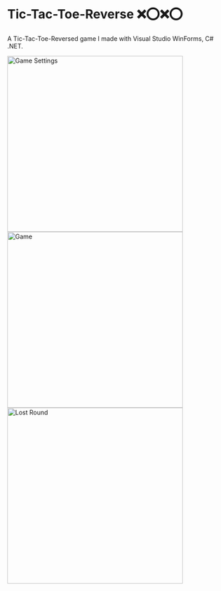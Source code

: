 # Tic-Tac-Toe-Reverse ❌⭕❌⭕
 
A Tic-Tac-Toe-Reversed game I made with Visual Studio WinForms, C# .NET.

<img src="https://raw.githubusercontent.com/idanye/Tic-Tac-Toe-Reversed/main/Screenshots/Game.png" alt="Game Settings" width="400" height="400"/>

<img src="https://github.com/idanye/Tic-Tac-Toe-Reversed/blob/main/Screenshots/Game.png" alt="Game" width="400" height="400"/>

<img src="https://github.com/idanye/Tic-Tac-Toe-Reversed/blob/main/Screenshots/LostRound.png" alt="Lost Round" width="400" height="400"/>
